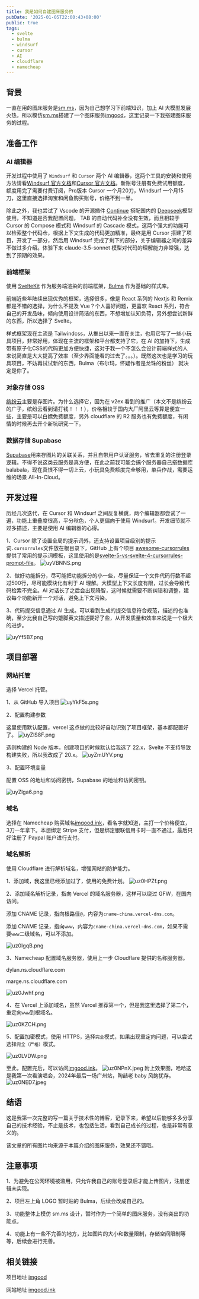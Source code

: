 ```yaml
---
title: 我是如何自建图床服务的
pubDate: '2025-01-05T22:00:43+08:00'
public: true
tags:
  - svelte
  - bulma
  - windsurf
  - cursor
  - AI
  - cloudflare
  - namecheap
---
```


## 背景

一直在用的图床服务是[sm.ms](https://sm.ms/)，因为自己想学习下前端知识，加上 AI 大模型发展火热，所以模仿[sm.ms](https://sm.ms/)搭建了一个图床服务[imgood](https://github.com/mingeme/imgood)，这里记录一下我搭建图床服务的过程。

## 准备工作

### AI 编辑器

开发过程中使用了 `Windsurf` 和 `Cursor` 两个 AI 编辑器，这两个工具的安装和使用方法请看[Windsurf 官方文档](https://codeium.com/windsurf)和[Cursor 官方文档](https://www.cursor.com/)。新账号注册有免费试用额度，额度用完了需要付费订阅，Pro版本 Cursor 一个月20刀，Windsurf 一个月15刀，这里直接选择淘宝和闲鱼购买账号，价格不到一半。

除此之外，我也尝试了 Vscode 的开源插件 [Continue](https://www.continue.dev/) 搭配国内的 [Deepseek](https://www.deepseek.com/)模型使用，不知道是否我配置问题， TAB 的自动代码补全没有生效，而且相较于 Cursor 的 Compose 模式和 Windsurf 的 Cascade 模式，这两个强大的功能可以检索整个代码仓，根据上下文生成的代码更加精准，最终是用 Cursor 搭建了项目，开发了一部分，然后用 Windsurf 完成了剩下的部分，关于编辑器之间的差异不做过多介绍。体验下来 claude-3.5-sonnet 模型对代码的理解能力非常强，达到了预期的效果。

### 前端框架

使用 [SvelteKit](https://svelte.dev/docs/kit/introduction) 作为服务端渲染的前端框架，[Bulma](https://bulma.io/) 作为基础的样式库。

前端近些年陆续出现优秀的框架，选择很多，像是 React 系列的 Nextjs 和 Remix 都是不错的选择，为什么不提及 Vue？个人喜好问题，更喜欢 React 系列，符合自己的开发品味，倾向使用设计简洁的东西，不想增加认知负荷，另外想尝试新鲜的东西，所以选择了 Svelte。

样式框架现在主流是 Tailwindcss，从推出以来一直在关注，也用它写了一些小玩具项目，非常好用，体现在主流的框架和平台都支持了它，在 AI 的加持下，生成带有原子化CSS的代码更加方便快捷，这对于我一个不怎么会设计前端样式的人来说简直是大大提高了效率（至少界面能看的过去了。。。）。既然这次也是学习的玩具项目，不妨再试试新的东西，Bulma（布尔玛，怀疑作者是龙珠的粉丝） 就决定是你了。

### 对象存储 OSS

[缤纷云](https://www.bitiful.com/)主要是存图片。为什么选择它，因为在 v2ex 看到的推广（本文不是缤纷云的广子，缤纷云看到请打钱！！！），价格相较于国内大厂阿里云等算是便宜一些，主要是可以白嫖免费额度，另外 cloudflare 的 R2 服务也有免费额度，有闲情的时候再去开个新坑研究一下。

### 数据存储 Supabase

[Supabase](https://supabase.com/)用来存图片的关联关系，并且自带用户认证服务，省去重复的注册登录逻辑。不得不说这类云服务是真方便，在此之前我可能会搞个服务器自己搭数据库balabala，现在真恨不得一切上云，小玩具免费额度完全够用，单兵作战，需要运维的场景 All-In-Cloud。

## 开发过程

历经几次迭代，在 Cursor 和 Windsurf 之间反复横跳，两个编辑器都尝试了一遍，功能上重叠度很高，平分秋色，个人更偏向于使用 Windsurf。开发细节就不过多描述，主要是使用 AI 编辑器的心得。

1、Cursor 除了设置全局的提示词外，还支持设置项目级别的提示词`.cursorrules`文件放在根目录下，GitHub 上有个项目 [awesome-cursorrules](https://github.com/PatrickJS/awesome-cursorrules)提供了常用的提示词模板，这里使用的是[svelte-5-vs-svelte-4-cursorrules-prompt-file](https://github.com/PatrickJS/awesome-cursorrules/blob/main/rules/svelte-5-vs-svelte-4-cursorrules-prompt-file/.cursorrules)。
![uyVBNNS.png](https://imgood.s3.bitiful.net/2025/1/5/uyVBNNS?fmt=webp)

2、做好功能拆分，尽可能把功能拆分的小一些，尽量保证一个文件代码行数不超过500行，尽可能模块化有利于 AI 理解。大模型上下文长度有限，过长会导致代码检索不完全。AI 对话长了之后会出现降智，这时候就需要不断纠错和调整，建议每个功能新开一个对话，避免上下文污染。

3、代码提交信息通过 AI 生成。可以看到生成的提交信息符合规范，描述的也准确，至少比我自己写的蹩脚英文描述要好了些，从开发质量和效率来说是一个极大的进步。

![uyYf5B7.png](https://imgood.s3.bitiful.net/2025/1/5/uyYf5B7?fmt=webp)

## 项目部署

### 网站托管

选择 Vercel 托管。

1、从 GitHub 导入项目
![uyYkF5s.png](https://imgood.s3.bitiful.net/2025/1/5/uyYkF5s?fmt=webp)

2、配置构建参数

这里使用默认配置，vercel 这点做的比较好自动识别了项目框架，基本都配置好了。
![uyZlS8F.png](https://imgood.s3.bitiful.net/2025/1/5/uyZlS8F?fmt=webp)

选则构建的 Node 版本，创建项目的时候默认给我选了 22.x，Svelte 不支持导致构建失败，所以我改成了 20.x。
![uyZmUYV.png](https://imgood.s3.bitiful.net/2025/1/5/uyZmUYV?fmt=webp)

3、配置环境变量

配置 OSS 的地址和访问密钥，Supabase 的地址和访问密钥。

![uyZlga6.png](https://imgood.s3.bitiful.net/2025/1/5/uyZlga6?fmt=webp)

### 域名

选择在 Namecheap 购买域名[imgood.ink](https://imgood.ink)，看名字就知道，主打一个价格便宜，3刀一年拿下。本想绑定 Stripe 支付，但是绑定银联信用卡时一直不通过，最后只好注册了 Paypal 账户进行支付。

### 域名解析

使用 Cloudflare 进行解析域名，增强网站的防护能力。

1、添加域，我这里已经添加过了，使用的免费计划。
![uz0HPZf.png](https://imgood.s3.bitiful.net/2025/1/5/uz0HPZf?fmt=webp)

2、添加域名解析记录，指向 Vercel 的域名服务器，这样可以绕过 GFW，在国内访问。

添加 CNAME 记录，指向根路径`@`，内容为`cname-china.vercel-dns.com`。

添加 CNAME 记录，指向`www`，内容为`cname-china.vercel-dns.com`，如果不需要`www`二级域名，可以不添加。

![uz0IgqB.png](https://imgood.s3.bitiful.net/2025/1/5/uz0IgqB?fmt=webp)

3、Namecheap 配置域名服务器，使用上一步 Cloudflare 提供的名称服务器。

dylan.ns.cloudflare.com

marge.ns.cloudflare.com

![uz0Jwhf.png](https://imgood.s3.bitiful.net/2025/1/5/uz0Jwhf?fmt=webp)

4、在 Vercel 上添加域名，虽然 Vercel 推荐第一个，但是我这里选择了第二个，重定向`www`到根域名。

![uz0KZCH.png](https://imgood.s3.bitiful.net/2025/1/5/uz0KZCH?fmt=webp)

5、配置加密模式，使用 HTTPS，选择`完全`模式，如果出现重定向问题，可以尝试选择`完全（严格）`模式。

![uz0LVDW.png](https://imgood.s3.bitiful.net/2025/1/5/uz0LVDW?fmt=webp)

至此，配置完后，可以访问[imgood.ink](https://imgood.ink)。
![uz0NPnX.jpeg](https://imgood.s3.bitiful.net/2025/1/5/uz0NPnX?fmt=webp)
附上效果图，哈哈这是我第一次看演唱会，2024年最后一场广州站，陶喆老 baby 风韵犹存。
![uz0NED7.jpeg](https://imgood.s3.bitiful.net/2025/1/5/uz0NED7?fmt=webp)

## 结语

这是我第一次完整的写一篇关于技术性的博客，记录下来，希望以后能够多多分享自己的技术经验，不止是技术，也包括生活，看到自己成长的过程，也是非常有意义的。

该文章的所有图片均来源于本篇介绍的图床服务，效果还不错哦。

## 注意事项

1、为避免在公网环境被滥用，只允许我自己的账号登录后才能上传图片，注册逻辑未实现。

2、项目左上角 LOGO 暂时贴的 Bulma，后续会改成自己的。

3、功能整体上模仿 sm.ms 设计，暂时作为一个简单的图床服务，没有突出的功能点。

4、功能上有一些不完善的地方，比如图片的大小和数量限制，存储空间限制等等，后续会进行完善。

## 相关链接

项目地址 [imgood](https://github.com/mingeme/imgood)

网站地址 [imgood.ink](https://imgood.ink)
